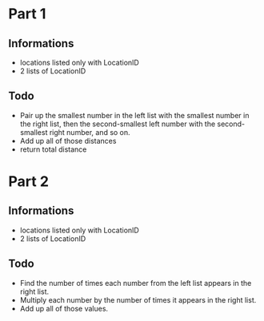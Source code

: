 # Part 1

## Informations

- locations listed only with LocationID
- 2 lists of LocationID

## Todo

- Pair up the smallest number in the left list with the smallest number in the right list, then the second-smallest left number with the second-smallest right number, and so on.
- Add up all of those distances
- return total distance

# Part 2

## Informations

- locations listed only with LocationID
- 2 lists of LocationID

## Todo

- Find the number of times each number from the left list appears in the right list.
- Multiply each number by the number of times it appears in the right list.
- Add up all of those values.